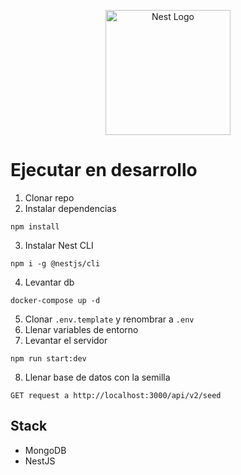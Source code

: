 <p align="center">
  <a href="http://nestjs.com/" target="blank"><img src="https://nestjs.com/img/logo-small.svg" width="200" alt="Nest Logo" /></a>
</p>

# Ejecutar en desarrollo

1. Clonar repo
2. Instalar dependencias
```
npm install
```
3. Instalar Nest CLI
```
npm i -g @nestjs/cli
```
4. Levantar db
```
docker-compose up -d
```
5. Clonar ```.env.template``` y renombrar a ```.env```
6. Llenar variables de entorno
7. Levantar el servidor
```
npm run start:dev
```
8. Llenar base de datos con la semilla
```
GET request a http://localhost:3000/api/v2/seed
```

## Stack
* MongoDB
* NestJS